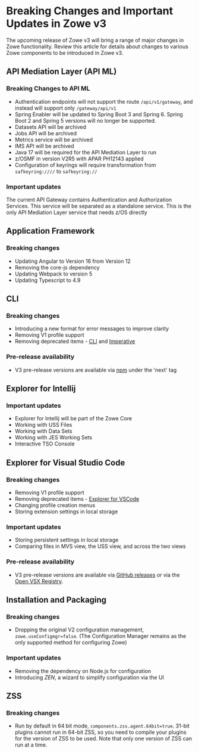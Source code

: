 # Breaking Changes and Important Updates in Zowe v3

The upcoming release of Zowe v3 will bring a range of major changes in Zowe functionality. Review this article for details about changes to various Zowe components to be introduced in Zowe v3.

## API Mediation Layer (API ML)

### Breaking Changes to API ML

* Authentication endpoints will not support the route `/api/v1/gateway`, and instead will support only `/gateway/api/v1`
* Spring Enabler will be updated to Spring Boot 3 and Spring 6. Spring Boot 2 and Spring 5 versions will no longer be supported.
* Datasets API will be archived
* Jobs API will be archived
* Metrics service will be archived
* IMS API will be archived
* Java 17 will be required for the API Mediation Layer to run
* z/OSMF in version V2R5 with APAR PH12143 applied
* Configuration of keyrings will require transformation from `safkeyring:////` to `safkeyring://`

### Important updates

The current API Gateway contains Authentication and Authorization Services. This service will be separated as a standalone service. This is the only API Mediation Layer service that needs z/OS directly
 
## Application Framework

### Breaking changes

* Updating Angular to Version 16 from Version 12
* Removing the core-js dependency
* Updating Webpack to version 5
* Updating Typescript to 4.9

## CLI

### Breaking changes

* Introducing a new format for error messages to improve clarity
* Removing V1 profile support
* Removing deprecated items - [CLI](https://github.com/zowe/zowe-cli/issues/1694) and [Imperative](https://github.com/zowe/zowe-cli/issues/1873)

### Pre-release availability

* V3 pre-release versions are available via [npm](https://www.npmjs.com/package/@zowe/cli?activeTab=readme) under the 'next' tag

## Explorer for Intellij

### Important updates

* Explorer for Intellij will be part of the Zowe Core
* Working with USS Files
* Working with Data Sets
* Working with JES Working Sets
* Interactive TSO Console

## Explorer for Visual Studio Code

### Breaking changes

* Removing V1 profile support
* Removing deprecated items - [Explorer for VSCode](https://github.com/zowe/vscode-extension-for-zowe/issues/2238)
* Changing profile creation menus
* Storing extension settings in local storage

### Important updates

* Storing persistent settings in local storage
* Comparing files in MVS view, the USS view, and across the two views

### Pre-release availability

* V3 pre-release versions are available via [GitHub releases](https://github.com/zowe/vscode-extension-for-zowe/releases) or via the [Open VSX Registry](https://open-vsx.org/extension/Zowe/vscode-extension-for-zowe).

## Installation and Packaging

### Breaking changes

* Dropping the original V2 configuration management, `zowe.useConfigmgr=false`. (The Configuration Manager remains as the only supported method for configuring Zowe)

### Important updates

* Removing the dependency on Node.js for configuration
* Introducing _ZEN_, a wizard to simplify configuration via the UI

## ZSS

### Breaking changes

* Run by default in 64 bit mode, `components.zss.agent.64bit=true`. 31-bit plugins cannot run in 64-bit ZSS, so you need to compile your plugins for the version of ZSS to be used. Note that only one version of ZSS can run at a time.
